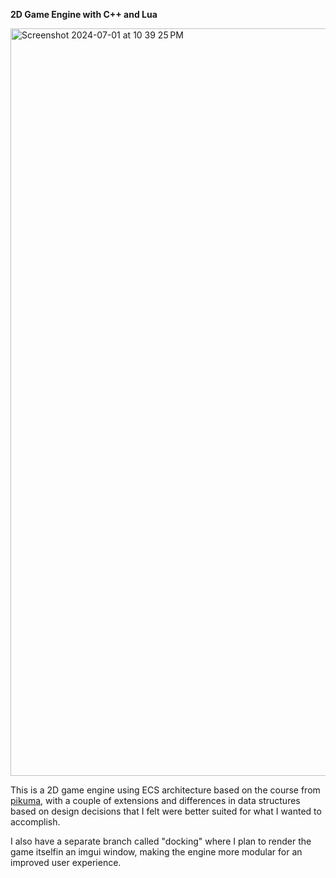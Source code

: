 **2D Game Engine with C++ and Lua**

<img width="1196" alt="Screenshot 2024-07-01 at 10 39 25 PM" src="https://github.com/djtanner/2dgameengine/assets/3960256/5754ad85-e17b-4047-97fb-54011a4f3223">

This is a 2D game engine using ECS architecture based on the course from [pikuma](https://pikuma.com/courses/cpp-2d-game-engine-development), with a couple of extensions and differences in data structures based on design decisions that I felt were better
suited for what I wanted to accomplish.

I also have a separate branch called "docking" where I plan to render the game itselfin an imgui window, making the engine more modular for an improved user experience.
